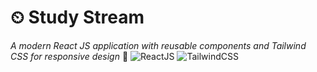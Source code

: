 # ⏲ Study Stream
  *A modern React JS application with reusable components and Tailwind CSS for responsive design* 🚀
    ![ReactJS](https://img.shields.io/badge/React_JS-black?style=for-the-badge&logo=react&logoColor=61DAFB)
  ![TailwindCSS](https://img.shields.io/badge/Tailwind_CSS-black?style=for-the-badge&logo=tailwindcss&logoColor=62baf3)